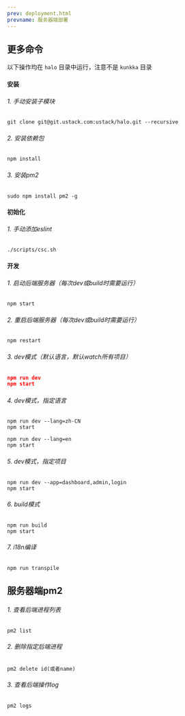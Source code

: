 ```yaml
---
prev: deployment.html
prevname: 服务器端部署
---
```

## 更多命令

以下操作均在 `halo` 目录中运行，注意不是 `kunkka` 目录

#### 安装

###### 1. 手动安装子模块

```
git clone git@git.ustack.com:ustack/halo.git --recursive
```

###### 2. 安装依赖包

```
npm install
```

###### 3. 安装pm2

```
sudo npm install pm2 -g
```

#### 初始化

###### 1. 手动添加eslint

```
./scripts/csc.sh
```

#### 开发

###### 1. 启动后端服务器（每次dev或build时需要运行）

```
npm start
```

###### 2. 重启后端服务器（每次dev或build时需要运行）

```
npm restart
```

###### 3. dev模式（默认语言，默认watch所有项目）

``` json
npm run dev
npm start
```

###### 4. dev模式，指定语言

```
npm run dev --lang=zh-CN
npm start
```

```
npm run dev --lang=en
npm start
```

###### 5. dev模式，指定项目

```
npm run dev --app=dashboard,admin,login
npm start
```

###### 6. build模式

```
npm run build
npm start
```

###### 7. i18n编译

```
npm run transpile
```

## 服务器端pm2

###### 1. 查看后端进程列表

```
pm2 list
```

###### 2. 删除指定后端进程

```
pm2 delete id(或者name)
```

###### 3. 查看后端操作log

```
pm2 logs
```
